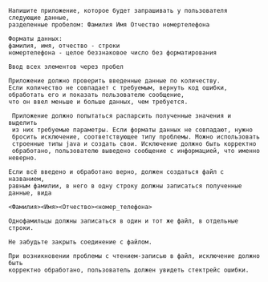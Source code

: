     Напишите приложение, которое будет запрашивать у пользователя следующие данные, 
    разделенные пробелом: Фамилия Имя Отчество номертелефона

    Форматы данных:
    фамилия, имя, отчество - строки
    номертелефона - целое беззнаковое число без форматирования

    Ввод всех элементов через пробел

    Приложение должно проверить введенные данные по количеству. 
    Если количество не совпадает с требуемым, вернуть код ошибки, 
    обработать его и показать пользователю сообщение, 
    что он ввел меньше и больше данных, чем требуется.

     Приложение должно попытаться распарсить полученные значения и выделить
     из них требуемые параметры. Если форматы данных не совпадают, нужно 
     бросить исключение, соответствующее типу проблемы. Можно использовать
     строенные типы java и создать свои. Исключение должно быть корректно
     обработано, пользователю выведено сообщение с информацией, что именно неверно.

    Если всё введено и обработано верно, должен создаться файл с названием,
    равным фамилии, в него в одну строку должны записаться полученные данные, вида

    <Фамилия><Имя><Отчество><номер_телефона>

    Однофамильцы должны записаться в один и тот же файл, в отдельные строки.

    Не забудьте закрыть соединение с файлом.

    При возникновении проблемы с чтением-записью в файл, исключение должно быть
    корректно обработано, пользователь должен увидеть стектрейс ошибки.